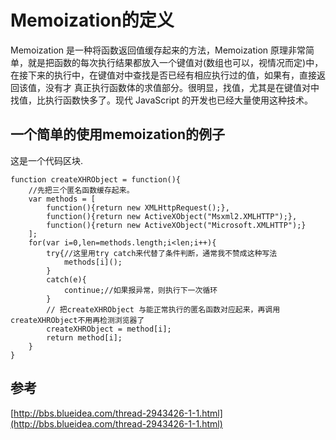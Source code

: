 # Memoization的定义

Memoization 是一种将函数返回值缓存起来的方法，Memoization 原理非常简单，就是把函数的每次执行结果都放入一个键值对(数组也可以，视情况而定)中，在接下来的执行中，在键值对中查找是否已经有相应执行过的值，如果有，直接返回该值，没有才 真正执行函数体的求值部分。很明显，找值，尤其是在键值对中找值，比执行函数快多了。现代 JavaScript 的开发也已经大量使用这种技术。

## 一个简单的使用memoization的例子

这是一个代码区块.

    function createXHRObject = function(){  
        //先把三个匿名函数缓存起来。     
        var methods = [     
            function(){return new XMLHttpRequest();},       
            function(){return new ActiveXObject("Msxml2.XMLHTTP");},        
            function(){return new ActiveXObject("Microsoft.XMLHTTP");}      
        ];      
        for(var i=0,len=methods.length;i<len;i++){  
            try{//这里用try catch来代替了条件判断，通常我不赞成这种写法   
                methods[i]();   
            }   
            catch(e){   
                continue;//如果报异常，则执行下一次循环   
            }   
            // 把createXHRObject 与能正常执行的匿名函数对应起来，再调用createXHRObject不用再检测浏览器了 
            createXHRObject = method[i];    
            return method[i];   
        }   
    }


## 参考
[http://bbs.blueidea.com/thread-2943426-1-1.html](http://bbs.blueidea.com/thread-2943426-1-1.html)
